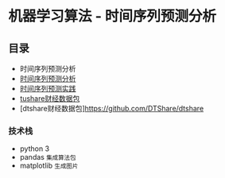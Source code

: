 # 机器学习算法 - 时间序列预测分析
## 目录
- 时间序列预测分析
- [时间序列预测分析](https://zhuanlan.zhihu.com/p/151818779)
- [时间序列预测实践](https://www.jb51.net/article/167032.htm)
- [tushare财经数据包](https://github.com/waditu/Tushare)
- [dtshare财经数据包]https://github.com/DTShare/dtshare

### 技术栈
- python 3
- pandas `集成算法包`
- matplotlib `生成图片`

### 